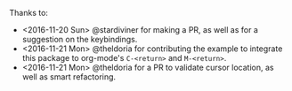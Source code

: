 Thanks to:
- <2016-11-20 Sun> @stardiviner for making a PR, as well as for a suggestion on the keybindings.
- <2016-11-21 Mon> @theldoria for contributing the example to integrate this package to org-mode's `C-<return>` and `M-<return>`.
- <2016-11-21 Mon> @theldoria for a PR to validate cursor location, as well as smart refactoring.
